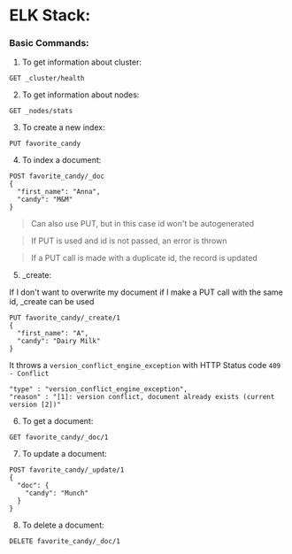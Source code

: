 # ELK Stack:

### Basic Commands:

1. To get information about cluster:
```
GET _cluster/health
```


2. To get information about nodes:
```
GET _nodes/stats
```


3. To create a new index:
```
PUT favorite_candy
```

4. To index a document:
```
POST favorite_candy/_doc
{
  "first_name": "Anna",
  "candy": "M&M"
}
```

> Can also use PUT, but in this case id won't be autogenerated

> If PUT is used and id is not passed, an error is thrown

> If a PUT call is made with a duplicate id, the record is updated


5. _create:

If I don't want to overwrite my document if I make a PUT call with the same id, _create can be used

```
PUT favorite_candy/_create/1
{
  "first_name": "A",
  "candy": "Dairy Milk"
}
```

It throws a `version_conflict_engine_exception` with HTTP Status code `409 - Conflict`

```
"type" : "version_conflict_engine_exception",
"reason" : "[1]: version conflict, document already exists (current version [2])"
```


6. To get a document:

```
GET favorite_candy/_doc/1
```


7. To update a document:

```
POST favorite_candy/_update/1
{
  "doc": {
    "candy": "Munch"
  }
}
```

8. To delete a document:
```
DELETE favorite_candy/_doc/1
```